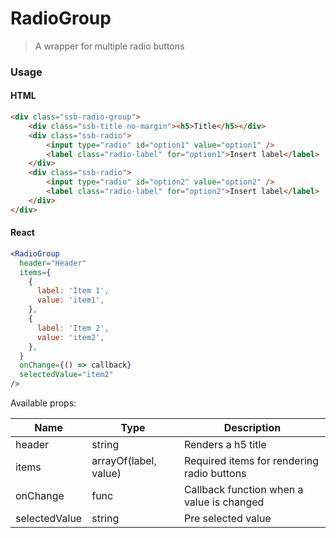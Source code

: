 RadioGroup
========

> A wrapper for multiple radio buttons

### Usage

#### HTML

```html
<div class="ssb-radio-group">
    <div class="ssb-title no-margin"><h5>Title</h5></div>
    <div class="ssb-radio">
        <input type="radio" id="option1" value="option1" />
        <label class="radio-label" for="option1">Insert label</label>
    </div>
    <div class="ssb-radio">
        <input type="radio" id="option2" value="option2" />
        <label class="radio-label" for="option2">Insert label</label>
    </div>
</div>
```

#### React

```jsx harmony
<RadioGroup
  header="Header"
  items={
    {
      label: 'Item 1',
      value: 'item1',
    },
    {
      label: 'Item 2',
      value: 'item2',
    },
  }
  onChange={() => callback}
  selectedValue="item2"
/>
```

Available props:

| Name       | Type           | Description  |
| ---------- | ------------- | ----- |
| header | string | Renders a h5 title |
| items | arrayOf(label, value) | Required items for rendering radio buttons |
| onChange | func | Callback function when a value is changed |
| selectedValue | string | Pre selected value |
